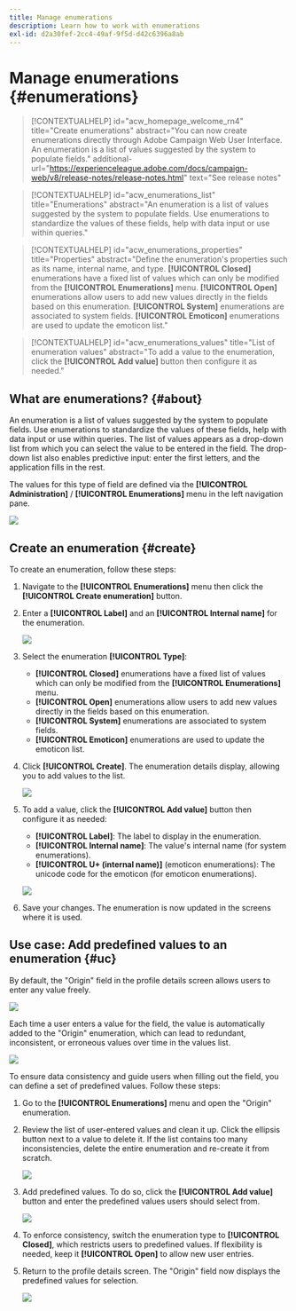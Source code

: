 ```yaml
---
title: Manage enumerations
description: Learn how to work with enumerations
exl-id: d2a30fef-2cc4-49af-9f5d-d42c6396a8ab
---
```

# Manage enumerations {#enumerations}

>[!CONTEXTUALHELP]
>id="acw_homepage_welcome_rn4"
>title="Create enumerations"
>abstract="You can now create enumerations directly through Adobe Campaign Web User Interface. An enumeration is a list of values suggested by the system to populate fields."
>additional-url="https://experienceleague.adobe.com/docs/campaign-web/v8/release-notes/release-notes.html" text="See release notes"


>[!CONTEXTUALHELP]
>id="acw_enumerations_list"
>title="Enumerations"
>abstract="An enumeration is a list of values suggested by the system to populate fields. Use enumerations to standardize the values of these fields, help with data input or use within queries."

>[!CONTEXTUALHELP]
>id="acw_enumerations_properties"
>title="Properties"
>abstract="Define the enumeration's properties such as its name, internal name, and type. **[!UICONTROL Closed]** enumerations have a fixed list of values which can only be modified from the **[!UICONTROL Enumerations]** menu. **[!UICONTROL Open]** enumerations allow users to add new values directly in the fields based on this enumeration. **[!UICONTROL System]** enumerations are associated to system fields. **[!UICONTROL Emoticon]** enumerations are used to update the emoticon list."

>[!CONTEXTUALHELP]
>id="acw_enumerations_values"
>title="List of enumeration values"
>abstract="To add a value to the enumeration, click the **[!UICONTROL Add value]** button then configure it as needed."

## What are enumerations? {#about}

An enumeration is a list of values suggested by the system to populate fields. Use enumerations to standardize the values of these fields, help with data input or use within queries. The list of values appears as a drop-down list from which you can select the value to be entered in the field. The drop-down list also enables predictive input: enter the first letters, and the application fills in the rest.

The values for this type of field are defined  via the **[!UICONTROL Administration]** / **[!UICONTROL Enumerations]** menu in the left navigation pane.

![](assets/enumeration-list.png)

## Create an enumeration {#create}

To create an enumeration, follow these steps:

1. Navigate to the **[!UICONTROL Enumerations]** menu then click the **[!UICONTROL Create enumeration]** button.

1. Enter a **[!UICONTROL Label]** and an **[!UICONTROL Internal name]** for the enumeration.

    ![](assets/enumeration-create.png)

1. Select the enumeration **[!UICONTROL Type]**:

    * **[!UICONTROL Closed]** enumerations have a fixed list of values which can only be modified from the **[!UICONTROL Enumerations]** menu. 
    * **[!UICONTROL Open]** enumerations allow users to add new values directly in the fields based on this enumeration.
    * **[!UICONTROL System]** enumerations are associated to system fields.
    * **[!UICONTROL Emoticon]** enumerations are used to update the emoticon list.

1. Click **[!UICONTROL Create]**. The enumeration details display, allowing you to add values to the list.

    ![](assets/enumeration-details.png)

1. To add a value, click the **[!UICONTROL Add value]** button then configure it as needed:

    * **[!UICONTROL Label]**: The label to display in the enumeration.
    * **[!UICONTROL Internal name]**: The value's internal name (for system enumerations).
    * **[!UICONTROL U+ (internal name)]** (emoticon enumerations): The unicode code for the emoticon (for emoticon enumerations).

    ![](assets/enumeration-emoticon.png)

1. Save your changes. The enumeration is now updated in the screens where it is used.

## Use case: Add predefined values to an enumeration {#uc}

By default, the "Origin" field in the profile details screen allows users to enter any value freely.

![](assets/enumeration-uc-profile.png)

Each time a user enters a value for the field, the value is automatically added to the "Origin" enumeration, which can lead to redundant, inconsistent, or erroneous values over time in the values list.

![](assets/enumeration-uc-choice.png)

To ensure data consistency and guide users when filling out the field, you can define a set of predefined values. Follow these steps:

1. Go to the **[!UICONTROL Enumerations]** menu and open the "Origin" enumeration.

2. Review the list of user-entered values and clean it up. Click the ellipsis button next to a value to delete it. If the list contains too many inconsistencies, delete the entire enumeration and re-create it from scratch.

    ![](assets/enumeration-uc-clean.png)

3. Add predefined values. To do so, click the **[!UICONTROL Add value]** button and enter the predefined values users should select from.

    ![](assets/enumeration-uc-create.png)

4. To enforce consistency, switch the enumeration type to **[!UICONTROL Closed]**, which restricts users to predefined values. 
 If flexibility is needed, keep it **[!UICONTROL Open]** to allow new user entries.

5. Return to the profile details screen. The "Origin" field now displays the predefined values for selection.

    ![](assets/enumeration-uc-populated.png)
